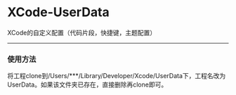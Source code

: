# XCode-UserData
XCode的自定义配置（代码片段，快捷键，主题配置）

---
### 使用方法
将工程clone到/Users/***/Library/Developer/Xcode/UserData下，工程名改为UserData。如果该文件夹已存在，直接删除再clone即可。

